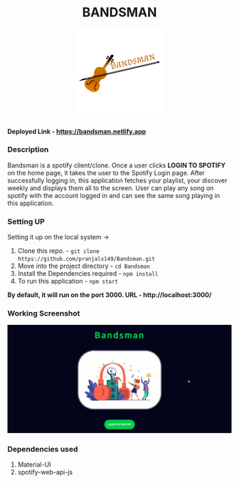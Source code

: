 <h1 align='center'>BANDSMAN</h1>
<p align='center'><img src='https://github.com/pranjals149/acevent/blob/master/bandsman/Bandsman%20Logo.png?raw=true' /></p>

#### Deployed Link - https://bandsman.netlify.app

### Description

Bandsman is a spotify client/clone. Once a user clicks **LOGIN TO SPOTIFY** on the home page, it takes the user to the Spotify Login page. After successfully logging in, this application fetches your playlist, your discover weekly and displays them all to the screen.
User can play any song on spotify with the account logged in and can see the same song playing in this application.

### Setting UP

Setting it up on the local system ->

1. Clone this repo. - `git clone https://github.com/pranjals149/Bandsman.git`
2. Move into the project directory - `cd Bandsman`
3. Install the Dependencies required - `npm install`
4. To run this application - `npm start`

**By default, it will run on the port 3000. URL - http://localhost:3000/**

### Working Screenshot

<img src='./Bandsman.gif' />

### Dependencies used

1. Material-UI
2. spotify-web-api-js
